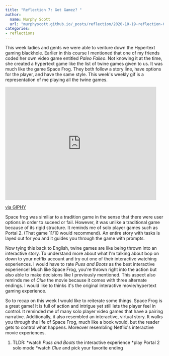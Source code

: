 ```yaml
---
title: "Reflection 7: Got Gamez? " 
author:
  name: Murphy Scott
  url: "murphyscott.github.io/_posts/reflection/2020-10-19-reflection-6.md"
categories:
- reflections
---
```


This week ladies and gents we were able to venture down the Hypertext gaming blackhole. Earlier in this course I mentioned that one of my friends coded her own video game entitled *Paleo Faileo*. Not knowing it at the time, she created a hypertext game like the list of twine games given to us. It was much like the game Space Frog. They both follow a story line, have options for the player, and have the same style. This week's weekly gif is a representation of me playing all the twine games. 
<iframe src="https://giphy.com/embed/1pAhncsuyFjcixgtLY" width="480" height="360" frameBorder="0" class="giphy-embed" allowFullScreen></iframe><p><a href="https://giphy.com/gifs/1pAhncsuyFjcixgtLY">via GIPHY</a></p>

Space frog was similiar to a tradition game in the sense that there were user options in order to suceed or fail. However, it was unlike a traditional game because of its rigid structure. It reminds me of solo player games such as Portal 2. (That game 11/10 would recommend). An entire story with tasks is layed out for you and it guides you through the game with prompts. 

Now tying this back to English, twine games are like being thrown into an interactive story. To understand more about what I'm talking about bop on down to your netflix account and try out one of their interactive watching experiences. I would have to rate <i>Puss and Boots</i> as the best interactive experience! Much like Space Frog, you're thrown right into the action but also able to make decisions like I previously mentioned. This aspect also reminds me of <i>Clue</i> the movie because it comes with three alternate endings. I would like to thinks it's the original interactive movie/hypertext gaming experience. 

So to recap on this week I would like to reiterate some things. Space Frog is a great game! It is full of action and intrigue yet still lets the player feel in control. It reminded me of many solo player video games that have a pairing narrative. Additionally, it also resembled an interactive, virtual story. It walks you through the life of Space Frog, much like a book would, but the reader gets to control what happens. Moreover resembling Netflix's interactive movie experiences.

1. TLDR: 
       *watch <i>Puss and Boots</i> the interactive experience
       *play Portal 2 solo mode 
       *watch <i>Clue</i> and pick your favorite ending 
